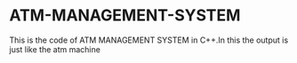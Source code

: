 # ATM-MANAGEMENT-SYSTEM
This is the code of ATM MANAGEMENT SYSTEM in C++.In this the output is just like the atm machine 
